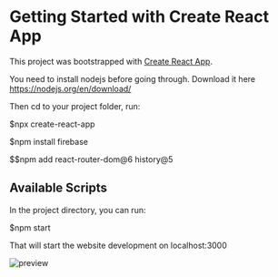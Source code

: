 # Getting Started with Create React App

This project was bootstrapped with [Create React App](https://github.com/facebook/create-react-app).

You need to install nodejs before going through.
Download it here https://nodejs.org/en/download/

Then cd to your project folder, run:

$npx create-react-app

$npm install firebase

$$npm add react-router-dom@6 history@5


## Available Scripts

In the project directory, you can run:

$npm start

That will start the website development on localhost:3000

![preview](https://user-images.githubusercontent.com/91133873/143982460-629761a7-eb0a-49a3-9b56-3813ed3c2308.png)
